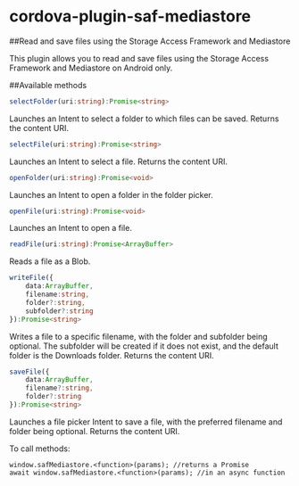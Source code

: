 # cordova-plugin-saf-mediastore

##Read and save files using the Storage Access Framework and Mediastore

This plugin allows you to read and save files using the Storage Access Framework and Mediastore on Android only.

##Available methods

```typescript
selectFolder(uri:string):Promise<string>
```
Launches an Intent to select a folder to which files can be saved. Returns the content URI.

```typescript
selectFile(uri:string):Promise<string>
```
Launches an Intent to select a file. Returns the content URI.

```typescript
openFolder(uri:string):Promise<void>
```
Launches an Intent to open a folder in the folder picker.

```typescript
openFile(uri:string):Promise<void>
```
Launches an Intent to open a file.

```typescript
readFile(uri:string):Promise<ArrayBuffer>
```
Reads a file as a Blob.

```typescript
writeFile({
	data:ArrayBuffer,
	filename:string,
	folder?:string,
	subfolder?:string
}):Promise<string>
```
Writes a file to a specific filename, with the folder and subfolder being optional. The subfolder will be created if it does not exist, and the default folder is the Downloads folder. Returns the content URI.

```typescript
saveFile({
	data:ArrayBuffer,
	filename?:string,
	folder?:string
}):Promise<string>
```
Launches a file picker Intent to save a file, with the preferred filename and folder being optional. Returns the content URI.

To call methods:
```
window.safMediastore.<function>(params); //returns a Promise
await window.safMediastore.<function>(params); //in an async function
